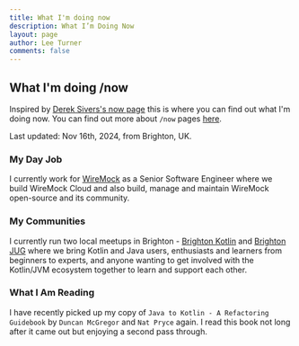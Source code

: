 ```yaml
---
title: What I'm doing now
description: What I’m Doing Now
layout: page
author: Lee Turner
comments: false
---
```


## What I'm doing /now

Inspired by [Derek Sivers's now page](https://sive.rs/now) this is where you can find out what I'm doing now. You can
find out more about `/now` pages [here](https://nownownow.com/about).

Last updated: Nov 16th, 2024, from Brighton, UK.

### My Day Job

I currently work for [WireMock](https://wiremock.io) as a Senior Software Engineer where we build WireMock Cloud and
also build, manage and maintain WireMock open-source and its community. 

### My Communities

I currently run two local meetups in Brighton - [Brighton Kotlin](https://brightonkotlin.com)
and [Brighton JUG](https://brightonjug.com) where we bring Kotlin and Java users, enthusiasts
and learners from beginners to experts, and anyone wanting to get involved with the Kotlin/JVM ecosystem together to
learn and support each other.

### What I Am Reading

I have recently picked up my copy of `Java to Kotlin - A Refactoring Guidebook` by `Duncan McGregor` and `Nat Pryce`
again.  I read this book not long after it came out but enjoying a second pass through.


